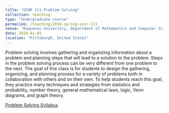 ```yaml
---
title: "UCOR 111 Problem Solving"
collection: teaching
type: "Undergraduate course"
permalink: /teaching/2018-spring-ucor-111
venue: "Duquense University, Department of Mathematics and Computer Science"
date: 2018-01-01
location: "Pittsburgh, United States"
---
```


Problem solving involves gathering and organizing information about a problem and planning steps that will lead to a solution to the problem. Steps in the problem solving process can be very different from one problem to the next. The goal of this class is for students to design the gathering, organizing, and planning process for a variety of problems both in collaboration with others and on their own. To help students reach this goal, they practice many techniques and strategies from statistics and probability, number theory, general mathematical laws, logic, Venn diagrams, and graph theory. <br/>

<a href="../files/syllabus_ProbSolv_Spr2018.pdf" target="_blank">Problem Solving Syllabus</a>
